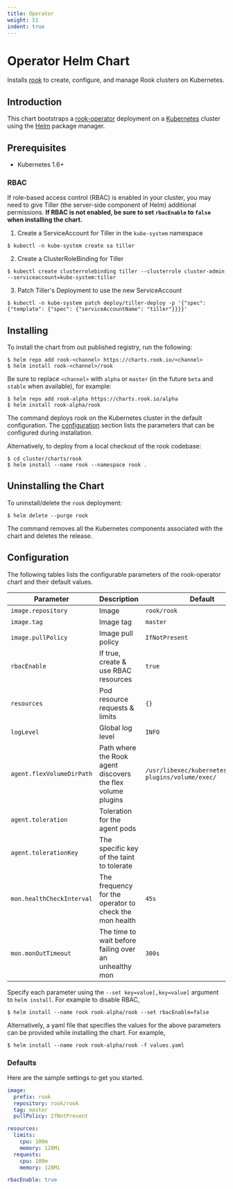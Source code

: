 ```yaml
---
title: Operator
weight: 51
indent: true
---
```


# Operator Helm Chart

Installs [rook](https://github.com/rook/rook) to create, configure, and manage Rook clusters on Kubernetes.

## Introduction

This chart bootstraps a [rook-operator](https://github.com/rook/rook) deployment on a [Kubernetes](http://kubernetes.io) cluster using the [Helm](https://helm.sh) package manager.

## Prerequisites

- Kubernetes 1.6+

### RBAC

If role-based access control (RBAC) is enabled in your cluster, you may need to give Tiller (the server-side component of Helm) additional permissions. **If RBAC is not enabled, be sure to set `rbacEnable` to `false` when installing the chart.**

1. Create a ServiceAccount for Tiller in the `kube-system` namespace
  ```console
  $ kubectl -n kube-system create sa tiller
  ```

2. Create a ClusterRoleBinding for Tiller
  ```console
  $ kubectl create clusterrolebinding tiller --clusterrole cluster-admin --serviceaccount=kube-system:tiller
  ```

3. Patch Tiller's Deployment to use the new ServiceAccount
  ```console
  $ kubectl -n kube-system patch deploy/tiller-deploy -p '{"spec": {"template": {"spec": {"serviceAccountName": "tiller"}}}}'
  ```

## Installing

To install the chart from out published registry, run the following:

```console
$ helm repo add rook-<channel> https://charts.rook.io/<channel>
$ helm install rook-<channel>/rook
```

Be sure to replace `<channel>` with `alpha` or `master` (in the future `beta` and `stable` when available), for example:

```console
$ helm repo add rook-alpha https://charts.rook.io/alpha
$ helm install rook-alpha/rook
```

The command deploys rook on the Kubernetes cluster in the default configuration. The [configuration](#configuration) section lists the parameters that can be configured during installation.

Alternatively, to deploy from a local checkout of the rook codebase:

```console
$ cd cluster/charts/rook
$ helm install --name rook --namespace rook .
```

## Uninstalling the Chart

To uninstall/delete the `rook` deployment:

```console
$ helm delete --purge rook
```

The command removes all the Kubernetes components associated with the chart and deletes the release.

## Configuration

The following tables lists the configurable parameters of the rook-operator chart and their default values.

| Parameter          | Description                          | Default              |
|--------------------|--------------------------------------|----------------------|
| `image.repository` | Image                                | `rook/rook`          |
| `image.tag`        | Image tag                            | `master`             |
| `image.pullPolicy` | Image pull policy                    | `IfNotPresent`       |
| `rbacEnable`       | If true, create & use RBAC resources | `true`               |
| `resources`        | Pod resource requests & limits       | `{}`                 |
| `logLevel`         | Global log level        | `INFO`                 |
| `agent.flexVolumeDirPath` | Path where the Rook agent discovers the flex volume plugins | `/usr/libexec/kubernetes/kubelet-plugins/volume/exec/` |
| `agent.toleration`        | Toleration for the agent pods | <none> |
| `agent.tolerationKey`     | The specific key of the taint to tolerate | <none> |
| `mon.healthCheckInterval` | The frequency for the operator to check the mon health | `45s` |
| `mon.monOutTimeout`       | The time to wait before failing over an unhealthy mon | `300s` |


Specify each parameter using the `--set key=value[,key=value]` argument to `helm install`. For example to disable RBAC,

```console
$ helm install --name rook rook-alpha/rook --set rbacEnable=false
```

Alternatively, a yaml file that specifies the values for the above parameters can be provided while installing the chart. For example,

```console
$ helm install --name rook rook-alpha/rook -f values.yaml
```

### Defaults

Here are the sample settings to get you started.

```yaml
image:
  prefix: rook
  repository: rook/rook
  tag: master
  pullPolicy: IfNotPresent

resources:
  limits:
    cpu: 100m
    memory: 128Mi
  requests:
    cpu: 100m
    memory: 128Mi

rbacEnable: true
```

